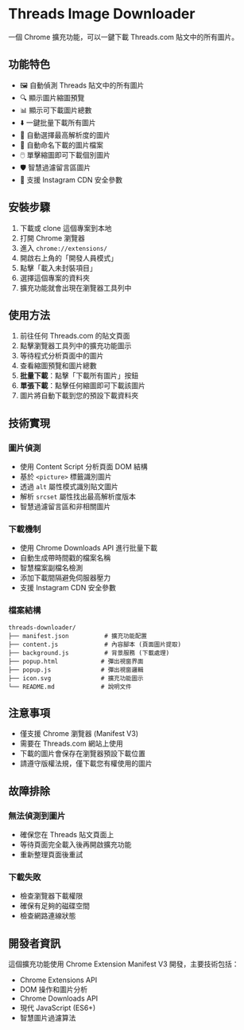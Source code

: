 # Threads Image Downloader

一個 Chrome 擴充功能，可以一鍵下載 Threads.com 貼文中的所有圖片。

## 功能特色

- 🖼️ 自動偵測 Threads 貼文中的所有圖片
- 🔍 顯示圖片縮圖預覽
- 📊 顯示可下載圖片總數
- ⬇️ 一鍵批量下載所有圖片
- 🎯 自動選擇最高解析度的圖片
- 📁 自動命名下載的圖片檔案
- 🖱️ 單擊縮圖即可下載個別圖片
- 🛡️ 智慧過濾留言區圖片
- 📱 支援 Instagram CDN 安全參數

## 安裝步驟

1. 下載或 clone 這個專案到本地
2. 打開 Chrome 瀏覽器
3. 進入 `chrome://extensions/`
4. 開啟右上角的「開發人員模式」
5. 點擊「載入未封裝項目」
6. 選擇這個專案的資料夾
7. 擴充功能就會出現在瀏覽器工具列中

## 使用方法

1. 前往任何 Threads.com 的貼文頁面
2. 點擊瀏覽器工具列中的擴充功能圖示
3. 等待程式分析頁面中的圖片
4. 查看縮圖預覽和圖片總數
5. **批量下載**：點擊「下載所有圖片」按鈕
6. **單張下載**：點擊任何縮圖即可下載該圖片
7. 圖片將自動下載到您的預設下載資料夾

## 技術實現

### 圖片偵測
- 使用 Content Script 分析頁面 DOM 結構
- 基於 `<picture>` 標籤識別圖片
- 透過 `alt` 屬性模式識別貼文圖片
- 解析 `srcset` 屬性找出最高解析度版本
- 智慧過濾留言區和非相關圖片

### 下載機制
- 使用 Chrome Downloads API 進行批量下載
- 自動生成帶時間戳的檔案名稱
- 智慧檔案副檔名檢測
- 添加下載間隔避免伺服器壓力
- 支援 Instagram CDN 安全參數

### 檔案結構
```
threads-downloader/
├── manifest.json          # 擴充功能配置
├── content.js             # 內容腳本 (頁面圖片提取)
├── background.js          # 背景服務 (下載處理)
├── popup.html            # 彈出視窗界面
├── popup.js              # 彈出視窗邏輯
├── icon.svg              # 擴充功能圖示
└── README.md             # 說明文件
```

## 注意事項

- 僅支援 Chrome 瀏覽器 (Manifest V3)
- 需要在 Threads.com 網站上使用
- 下載的圖片會保存在瀏覽器預設下載位置
- 請遵守版權法規，僅下載您有權使用的圖片

## 故障排除

### 無法偵測到圖片
- 確保您在 Threads 貼文頁面上
- 等待頁面完全載入後再開啟擴充功能
- 重新整理頁面後重試

### 下載失敗
- 檢查瀏覽器下載權限
- 確保有足夠的磁碟空間
- 檢查網路連線狀態

## 開發者資訊

這個擴充功能使用 Chrome Extension Manifest V3 開發，主要技術包括：
- Chrome Extensions API
- DOM 操作和圖片分析
- Chrome Downloads API
- 現代 JavaScript (ES6+)
- 智慧圖片過濾算法
